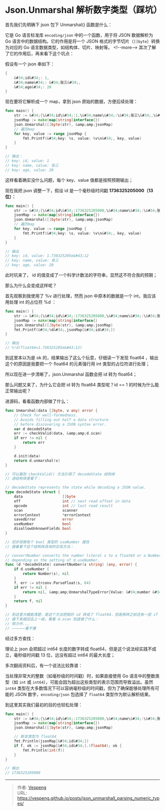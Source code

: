 # Json.Unmarshal 解析数字类型（踩坑）



首先我们先明确下 json 包下 Unmarshal() 函数是什么：

它是 Go 语言标准库 `encoding/json` 中的一个函数，用于将 JSON 数据解析为 Go 语言中的数据结构。它的作用是将一个 JSON 格式的字节切片（`[]byte`）转换为对应的 Go 语言数据类型，如结构体、切片、映射等。
&lt;!--more--&gt;
其次了解了它的作用后，再来看下这个坑点：

假设有一个 json 串如下：

```go
{
    &#34;id&#34;: 1,
    &#34;name&#34;: &#34;张三&#34;,
    &#34;age&#34;: 20
}

```

现在要将它解析成一个 map，拿到 json 原始的数据，方便后续处理：

```go {data-open=true}
func main() {
	str := &#34;{\&#34;id\&#34;:1,\&#34;name\&#34;:\&#34;张三\&#34;,\&#34;age\&#34;:20}&#34;
	jsonMap := make(map[string]interface{})
	json.Unmarshal([]byte(str), &amp;amp;jsonMap)
	// 遍历map
	for key, value := range jsonMap {
		fmt.Printf(&#34;key: %s, value: %v\n&#34;, key, value)
	}
}

// 输出：
// key: id, value: 1
// key: name, value: 张三
// key: age, value: 20

```

这样看着确实没什么问题，每个 key、value 值都是按照预期输出；

现在我把 json 调整一下，假设 id 是一个毫秒级时间戳 **1736325205000（13 位）：**

```go {data-open=true}
func main() {
	str := &#34;{\&#34;id\&#34;:1736325205000,\&#34;name\&#34;:\&#34;张三\&#34;,\&#34;age\&#34;:20}&#34;
	jsonMap := make(map[string]interface{})
	json.Unmarshal([]byte(str), &amp;amp;jsonMap)
	// 遍历map
	for key, value := range jsonMap {
		fmt.Printf(&#34;key: %s, value: %v\n&#34;, key, value)
	}
}

// 输出
// key: id, value: 1.736325205e&#43;12
// key: name, value: 张三
// key: age, value: 20

```

此时坑来了， id 的值变成了一个科学计数法的字符串，显然这不符合我的预期；

那么为什么会变成这样呢？

首先观察到我使用了 %v 进行处理，然而 json 中原本的数据是一个 int，我应该用处理 int 的占位符 %d ：

```go {data-open=true}
func main() {
	str := &#34;{\&#34;id\&#34;:1736325205000,\&#34;name\&#34;:\&#34;张三\&#34;,\&#34;age\&#34;:20}&#34;
	jsonMap := make(map[string]interface{)
	json.Unmarshal([]byte(str), &amp;amp;jsonMap)
	fmt.Printf(&#34;%d&#34;,jsonMap[&#34;id&#34;])
}

// 输出
// %!d(float64=1.736325205e&#43;12)

```

到这里本以为是 ok 的，结果输出了这么个玩意，仔细读一下发现 float64 ，输出这个的原因是我要把一个 float64 的元素强行用 int 类型的占位符进行处理；

所以现在进一步清晰了，json.Unmarshal 函数会把 id 转为 float64；

那么问题又来了，为什么它会把 id 转为 float64 类型呢？id == 1 的时候为什么能正常输出呢？

进源码，看看函数内部做了什么：

```go {data-open=true}
func Unmarshal(data []byte, v any) error {
	// Check for well-formedness.
	// Avoids filling out half a data structure
	// before discovering a JSON syntax error.
	var d decodeState
	err := checkValid(data, &amp;amp;d.scan)
	if err != nil {
		return err
	}

	d.init(data)
	return d.unmarshal(v)
}

// 可以看到 checkValid() 方法引用了 decodeState 结构体
// 进结构体里看下：

// decodeState represents the state while decoding a JSON value.
type decodeState struct {
	data                  []byte
	off                   int // next read offset in data
	opcode                int // last read result
	scan                  scanner
	errorContext          *errorContext
	savedError            error
	useNumber             bool
	disallowUnknownFields bool
}

// 初步观察有个 bool 类型的 useNumber 属性
// 接着看下这个结构体具体的实现方法：

// convertNumber converts the number literal s to a float64 or a Number
// depending on the setting of d.useNumber.
func (d *decodeState) convertNumber(s string) (any, error) {
	if d.useNumber {
		return Number(s), nil
	}
	f, err := strconv.ParseFloat(s, 64)
	if err != nil {
		return nil, &amp;amp;UnmarshalTypeError{Value: &#34;number &#34; &#43; s, Type: reflect.TypeOf(0.0), Offset: int64(d.off)}
	}
	return f, nil
}

// 到这里大概能清楚，是这个方法把我的 id 转成了 float64，但是再转之前还有一层 if 会把原始值输出；
// 接下来就回去上一级，看看 d.scan 到底做了什么：
// 努力中...
// ——————看不懂

```

经过多方查找：

理论上 json 会把超过 int64 长度的数字转成 float64，但是这个说法经实践不成立，毫秒级时间戳 13 位，远没有超过 int64 的最大长度；

多次翻阅资料后，有一个说法比较靠谱：

当处理非常大的整数（如毫秒级的时间戳）时，如果直接使用 Go 语言中的整数类型（如 `int` 或 `int64`），可能会因为超出这些类型的表示范围而导致溢出。虽然 `int64` 类型在大多数情况下可以容纳毫秒级的时间戳，但为了确保能够处理所有可能的 JSON 数字，`encoding/json` 包选择了 `float64` 类型作为默认解析结果。

到这里其实我们最初的目的也轻松处理：

```go {data-open=true}
func main() {
	str := &#34;{\&#34;id\&#34;:1736325205000,\&#34;name\&#34;:\&#34;张三\&#34;,\&#34;age\&#34;:20}&#34;
	jsonMap := make(map[string]interface{})
	json.Unmarshal([]byte(str), &amp;amp;jsonMap)

	// 断言类型为 float64
	fmt.Println(jsonMap[&#34;id&#34;])
	if f, ok := jsonMap[&#34;id&#34;].(float64); ok {
		fmt.Println(int(f))
	}
}

// 输出
// 1736325205000
```

---

> 作者: [Vespeng](https://github.com/vespeng/)  
> URL: https://vespeng.github.io/posts/json_unmarshall_parsing_numeric_types/  

